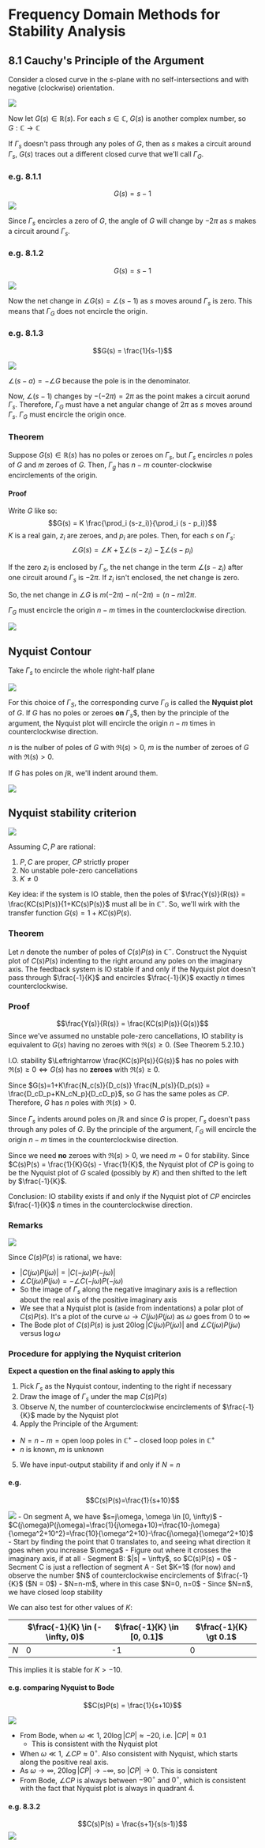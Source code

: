 # Frequency Domain Methods for Stability Analysis

## 8.1 Cauchy's Principle of the Argument
Consider a closed curve in the $s$-plane with no self-intersections and with negative (clockwise) orientation.

<img src="img/cauchycurve.png" />

Now let $G(s) \in \mathbb{R}(s)$. For each $s \in \mathbb{C}$, $G(s)$ is another complex number, so $G: \mathbb{C} \rightarrow \mathbb{C}$

If $\Gamma_s$ doesn't pass through any poles of $G$, then as $s$ makes a circuit around $\Gamma_s$, $G(s)$ traces out a different closed curve that we'll call $\Gamma_G$.

### e.g. 8.1.1
$$G(s) = s-1$$
<img src="img/eg811.png" />

Since $\Gamma_s$ encircles a zero of $G$, the angle of $G$ will change by $-2\pi$ as $s$ makes a circuit around $\Gamma_s$.

### e.g. 8.1.2
$$G(s) = s-1$$

<img src="img/eg812.png" />

Now the net change in $\angle G(s)= \angle(s-1)$ as $s$ moves around $\Gamma_s$ is zero. This means that $\Gamma_G$ does not encircle the origin.

### e.g. 8.1.3
$$G(s) = \frac{1}{s-1}$$

<img src="img/eg813.png" />

$\angle(s-a) = -\angle G$ because the pole is in the denominator.

Now, $\angle (s-1)$ changes by $-(-2\pi)=2\pi$ as the point makes a circuit aorund $\Gamma_s$. Therefore, $\Gamma_G$ must have a net angular change of $2\pi$ as $s$ moves around $\Gamma_s$. $\Gamma_G$ must encircle the origin once.

### Theorem
Suppose $G(s) \in \mathbb{R}(s)$ has no poles or zeroes on $\Gamma_s$, but $\Gamma_s$ encircles $n$ poles of $G$ and $m$ zeroes of $G$. Then, $\Gamma_g$ has $n-m$ counter-clockwise encirclements of the origin.

#### Proof
Write $G$ like so:
$$G(s) = K \frac{\prod_i (s-z_i)}{\prod_i (s - p_i)}$$
$K$ is a real gain, $z_i$ are zeroes, and $p_i$ are poles. Then, for each $s$ on $\Gamma_s$:
$$\angle G(s) = \angle K + \sum \angle(s-z_i) - \sum \angle (s-p_i)$$

If the zero $z_i$ is enclosed by $\Gamma_s$, the net change in the term $\angle(s-z_i)$ after one circuit around $\Gamma_s$ is $-2\pi$. If $z_i$ isn't enclosed, the net change is zero.

So, the net change in $\angle G$ is $m(-2\pi) - n(-2\pi) = (n-m)2\pi$.

$\Gamma_G$ must encircle the origin $n-m$ times in the counterclockwise direction.

<img src="img/cachyeg.png" />

## Nyquist Contour
Take $\Gamma_s$ to encircle the whole right-half plane

<img src="img/nyquist.png" />

For this choice of $\Gamma_S$, the corresponding curve $\Gamma_G$ is called the **Nyquist plot** of $G$. If $G$ has no poles or zeroes **on** $\Gamma_s$$, then by the principle of the argument, the Nyquist plot will encircle the origin $n-m$ times in counterclockwise direction.

$n$ is the nulber of poles of $G$ with $\Re(s) \gt 0$, $m$ is the number of zeroes of $G$ with $\Re(s) \gt 0$.

If $G$ has poles on $j\mathbb{R}$, we'll indent around them.

<img src="img/nyquistndent.png" />

## Nyquist stability criterion
<img src="img/nyquiststabilitysystem.png" />

Assuming $C,P$ are rational:
1. $P,C$ are proper, $CP$ strictly proper
2. No unstable pole-zero cancellations
3. $K \ne 0$

Key idea: if the system is IO stable, then the poles of $\frac{Y(s)}{R(s)} = \frac{KC(s)P(s)}{1+KC(s)P(s)}$ must all be in $\mathbb{C}^-$. So, we'll wirk with the transfer function $G(s)=1+KC(s)P(s)$.

### Theorem
Let $n$ denote the number of poles of $C(s)P(s)$ in $\mathbb{C}^-$. Construct the Nyquist plot of $C(s)P(s)$ indenting to the right around any poles on the imaginary axis. The feedback system is IO stable if and only if the Nyquist plot doesn't pass through $\frac{-1}{K}$ and encircles $\frac{-1}{K}$ exactly $n$ times counterclockwise.

### Proof
$$\frac{Y(s)}{R(s)} = \frac{KC(s)P(s)}{G(s)}$$
Since we've assumed no unstable pole-zero cancellations, IO stability is equivalent to $G(s)$ having no zeroes with $\Re(s) \ge 0$. (See Theorem 5.2.10.)

I.O. stability $\Leftrightarrow \frac{KC(s)P(s)}{G(s)}$ has no poles with $\Re(s) \ge 0 \Leftrightarrow G(s)$ has no **zeroes** with $\Re(s) \ge 0$.

Since $G(s)=1+K\frac{N_c(s)}{D_c(s)} \frac{N_p(s)}{D_p(s)} = \frac{D_cD_p+KN_cN_p}{D_cD_p}$, so $G$ has the same poles as $CP$. Therefore, $G$ has $n$ poles with $\Re(s) \gt 0$.

Since $\Gamma_s$ indents around poles on $j\mathbb{R}$ and since $G$ is proper, $\Gamma_s$ doesn't pass through any poles of $G$. By the principle of the argument, $\Gamma_G$ will encircle the origin $n-m$ times in the counterclockwise direction.

Since we need **no** zeroes with $\Re(s) \gt 0$, we need $m=0$ for stability. Since $C(s)P(s) = \frac{1}{K}G(s) - \frac{1}{K}$, the Nyquist plot of $CP$ is going to be the Nyquist plot of $G$ scaled (possibly by $K$) and then shifted to the left by $\frac{-1}{K}$.

Conclusion: IO stability exists if and only if the Nyquist plot of $CP$ encircles $\frac{-1}{K}$ $n$ times in the counterclockwise direction.

### Remarks
<img src="img/nyquistremarks.png" />

Since $C(s)P(s)$ is rational, we have:
- $|C(j\omega)P(j\omega)| = |C(-j\omega)P(-j\omega)|$
- $\angle C(j\omega)P(j\omega) = -\angle C(-j\omega)P(-j\omega)$
- So the image of $\Gamma_s$ along the negative imaginary axis is a reflection about the real axis of the positive imaginary axis
- We see that a Nyquist plot is (aside from indentations) a polar plot of $C(s)P(s)$. It's a plot of the curve $\omega \rightarrow C(j\omega)P(j\omega)$ as $\omega$ goes from 0 to $\infty$
- The Bode plot of $C(s)P(s)$ is just $20\log|C(j\omega)P(j\omega)|$ and $\angle C(j\omega)P(j\omega)$ versus $\log\omega$

### Procedure for applying the Nyquist criterion
**Expect a question on the final asking to apply this**

1. Pick $\Gamma_s$ as the Nyquist contour, indenting to the right if necessary
2. Draw the image of $\Gamma_s$ under the map $C(s)P(s)$
3. Observe $N$, the number of counterclockwise encirclements of $\frac{-1}{K}$ made by the Nyquist plot
4. Apply the Principle of the Argument:
  - $N = n-m = \text{open loop poles in } \mathbb{C}^+ - \text{closed loop poles in } \mathbb{C}^+$
  - $n$ is known, $m$ is unknown
5. We have input-output stability if and only if $N = n$

#### e.g.
$$C(s)P(s)=\frac{1}{s+10}$$

<img src="img/simplenyquisteg.png" />
- On segment A, we have $s=j\omega, \omega \in [0, \infty)$
  - $C(j\omega)P(j\omega)=\frac{1}{j\omega+10}=\frac{10-j\omega}{\omega^2+10^2}=\frac{10}{\omega^2+10}-\frac{j\omega}{\omega^2+10}$
  - Start by finding the point that 0 translates to, and seeing what direction it goes when you increase $\omega$
  - Figure out where it crosses the imaginary axis, if at all
- Segment B: $|s| = \infty$, so $C(s)P(s) = 0$
- Secment C is just a reflection of segment A
- Set $K=1$ (for now) and observe the number $N$ of counterclockwise encirclements of $\frac{-1}{K}$ ($N = 0$)
- $N=n-m$, where in this case $N=0, n=0$
- Since $N=n$, we have closed loop stability

We can also test for other values of $K$:

| |$\frac{-1}{K} \in (-\infty, 0)$|$\frac{-1}{K} \in [0, 0.1]$|$\frac{-1}{K} \gt 0.1$|
|-|-|-|-|
| $N$ | 0 | -1 | 0 |

This implies it is stable for $K \gt -10$.

#### e.g. comparing Nyquist to Bode
$$C(s)P(s) = \frac{1}{s+10}$$

<img src="img/nyquistbodecomparison.png" />

- From Bode, when $\omega \ll 1$, $20\log|CP| \approx -20$, i.e. $|CP| \approx 0.1$
  - This is consistent with the Nyquist plot
- When $\omega \ll 1$, $\angle CP \approx 0^\circ$. Also consistent with Nyquist, which starts along the positive real axis.
- As $\omega \rightarrow \infty$, $20\log|CP| \rightarrow -\infty$, so $|CP| \rightarrow 0$. This is consistent
- From Bode, $\angle CP$ is always between $-90^\circ$ and $0^\circ$, which is consistent with the fact that Nyquist plot is always in quadrant 4.

#### e.g. 8.3.2
$$C(s)P(s) = \frac{s+1}{s(s-1)}$$
<img src="img/eg832.png" />
